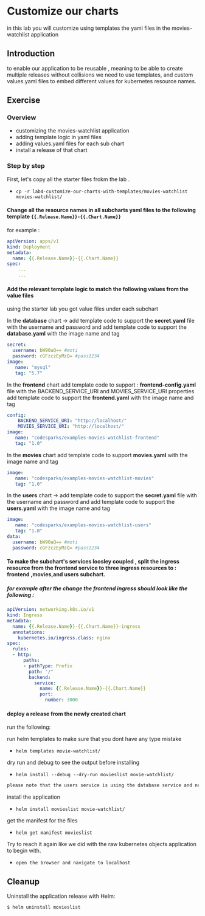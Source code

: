 # Customize our charts

in this lab you will customize  using templates the yaml files in the movies-watchlist application

## Introduction

to enable our application to be reusable , meaning to be able to create multiple releases without collisions
we need to use templates, and custom values.yaml files to embed different values for kubernetes resource names. 

## Exercise

### Overview

- customizing  the movies-watchlist application
- adding template logic in  yaml files
- adding values.yaml files for each sub chart
- install a release of that chart

### Step by step

First, let's copy all the starter files frokm the lab  .

- `cp -r lab4-customize-our-charts-with-templates/movies-watchlist movies-watchlist/`

#### **Change all the resource names in all subcharts yaml files to the  following template `{{.Release.Name}}-{{.Chart.Name}}`**

for example :

```yaml
apiVersion: apps/v1
kind: Deployment
metadata:
  name: {{.Release.Name}}-{{.Chart.Name}}
spec:
	...
	...
```

#### Add the relevant template logic to match the following values from the value files 

using the starter lab you got value files under each subchart 

In  the **database**  chart -> add template code to support  the **secret.yaml** file with the username and password and add template code to support the **database.yaml** with the image name and tag 

```yaml
secret:
  username: bW90aQ== #moti
  password: cGFzczEyMzQ= #pass1234
image: 
   name: "mysql"
   tag: "5.7"
```

In the **frontend** chart add template code to support : **frontend-config.yaml**  file with the  BACKEND_SERVICE_URI and MOVIES_SERVICE_URI properties  add template code to support the **frontend.yaml** with the image name and tag 

```yaml
config:
    BACKEND_SERVICE_URI: "http://localhost/"
    MOVIES_SERVICE_URI: "http://localhost/"
image: 
   name: "codesparks/examples-movies-watchlist-frontend"
   tag: "1.0"
```

In the **movies** chart add template code to support  **movies.yaml** with the image name and tag 

```yaml
image: 
   name: "codesparks/examples-movies-watchlist-movies"
   tag: "1.0"
```

In  the **users**  chart -> add template code to support  the **secret.yaml** file with the username and password and add template code to support the **users.yaml** with the image name and tag 

```yaml
image: 
   name: "codesparks/examples-movies-watchlist-users"
   tag: "1.0"
data:
  username: bW90aQ== #moti
  password: cGFzczEyMzQ= #pass1234
```

#### To make the subchart's services loosley coupled , split the ingress resource from the frontend service to three ingress resources to : frontend ,movies,and users subchart.

##### for example after the change the frontend ingress  should look like the following :

```yaml
apiVersion: networking.k8s.io/v1
kind: Ingress
metadata:
  name: {{.Release.Name}}-{{.Chart.Name}}-ingress
  annotations:
    kubernetes.io/ingress.class: nginx
spec:
  rules:
  - http:
      paths:
      - pathType: Prefix
        path: "/"
        backend:
          service:
            name: {{.Release.Name}}-{{.Chart.Name}}
            port:
              number: 3000
```



#### **deploy a release from the newly created chart**

run the following:

run helm templates to make sure that you dont have any type mistake

- `helm templates movie-watchlist/`

dry run and debug to see the output before installing

- ``helm install --debug --dry-run movieslist movie-watchlist/``

```html
please note that the users service is using the database service and needs to have it's host name, but because the host nam is now dynamic there will be a problem...it will be solved in the next lab
```

install the application 

- ``helm install movieslist movie-watchlist/``

get the manifest for the files

- `helm get manifest movieslist`

Try to reach it again like we did with the raw kubernetes objects application to begin with.

- `open the browser and navigate to localhost`

## Cleanup

Uninstall the application release with Helm:

```shell
$ helm uninstall movieslist
```
